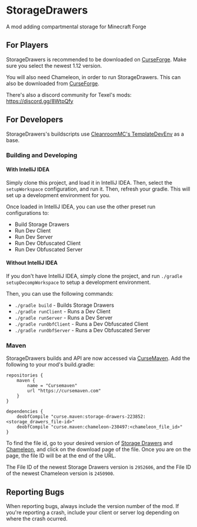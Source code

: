 StorageDrawers
==============

A mod adding compartmental storage for Minecraft Forge

For Players
-----------

StorageDrawers is recommended to be downloaded on [CurseForge](https://www.curseforge.com/minecraft/mc-mods/storage-drawers). Make sure you select the newest 1.12 version.

You will also need Chameleon, in order to run StorageDrawers. This can also be downloaded from [CurseForge](https://www.curseforge.com/minecraft/mc-mods/chameleon).

There's also a discord community for Texel's mods: https://discord.gg/8WtpQfy

For Developers
--------------

StorageDrawers's buildscripts use [CleanroomMC's TemplateDevEnv](https://github.com/CleanroomMC/TemplateDevEnv/tree/master) as a base.

### Building and Developing

#### With IntelliJ IDEA
Simply clone this project, and load it in IntelliJ IDEA. Then, select the `setupWorkspace` configuration, and run it. 
Then, refresh your gradle. This will set up a development environment for you.

Once loaded in IntelliJ IDEA, you can use the other preset run configurations to:
- Build Storage Drawers
- Run Dev Client
- Run Dev Server
- Run Dev Obfuscated Client
- Run Dev Obfuscated Server

#### Without IntelliJ IDEA
If you don't have IntelliJ IDEA, simply clone the project, and run `./gradle setupDecompWorkspace` to setup a development environment. 

Then, you can use the following commands:
- `./gradle build` - Builds Storage Drawers
- `./gradle runClient` - Runs a Dev Client
- `./gradle runServer` - Runs a Dev Server
- `./gradle runObfClient` - Runs a Dev Obfuscated Client
- `./gradle runObfServer` - Runs a Dev Obfuscated Server

### Maven

StorageDrawers builds and API are now accessed via [CurseMaven](https://www.cursemaven.com/).  Add the following to your mod's build.gradle:
```
repositories {
    maven {
        name = "Cursemaven"
        url "https://cursemaven.com"
    }
}

dependencies {
    deobfCompile "curse.maven:storage-drawers-223852:<storage_drawers_file-id>"
    deobfCompile "curse.maven:chameleon-230497:<chameleon_file_id>"
}
```
To find the file id, go to your desired version of [Storage Drawers](https://www.curseforge.com/minecraft/mc-mods/storage-drawers) and [Chameleon](https://www.curseforge.com/minecraft/mc-mods/chameleon), and click on the download page of the file. Once you are on the page, the file ID will be at the end of the URL.

The File ID of the newest Storage Drawers version is `2952606`, and the File ID of the newest Chameleon version is `2450900`.

Reporting Bugs
--------------

When reporting bugs, always include the version number of the mod.  If you're reporting a crash, include your client or server log depending on where the crash ocurred.
